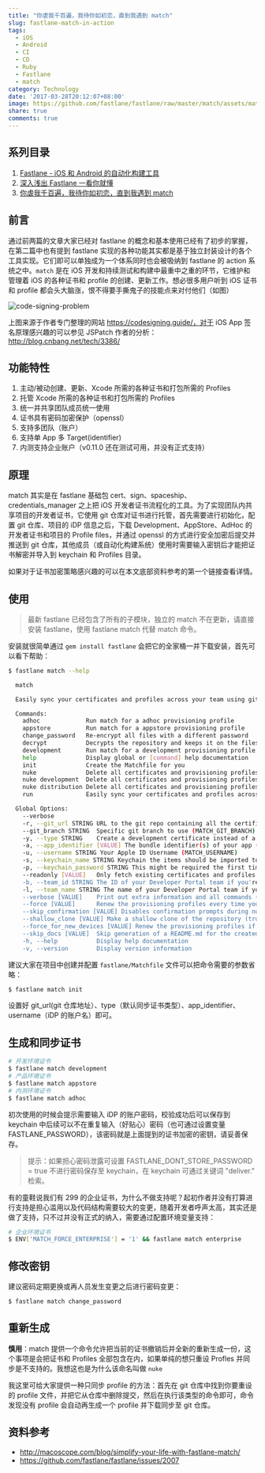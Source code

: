 ```yaml
---
title: "你虐我千百遍，我待你如初恋，直到我遇到 match"
slug: fastlane-match-in-action
tags:
  - iOS
  - Android
  - CI
  - CD
  - Ruby
  - Fastlane
  - match
category: Technology
date: '2017-03-28T20:12:07+08:00'
image: https://github.com/fastlane/fastlane/raw/master/match/assets/match.png
share: true
comments: true
---
```



## 系列目录

1. [Fastlane - iOS 和 Android 的自动化构建工具](https://icyleaf.com/2016/07/intro-fastlane-automation-for-ios-and-android/)
2. [深入浅出 Fastlane 一看你就懂](http://icyleaf.com/2016/07/fastlane-in-action/)
3. [你虐我千百遍，我待你如初恋，直到我遇到 match](https://icyleaf.com/2017/03/match-in-action/)

## 前言

通过前两篇的文章大家已经对 fastlane 的概念和基本使用已经有了初步的掌握，在第二篇中也有提到 fastlane 实现的各种功能其实都是基于独立封装设计的各个工具实现。它们即可以单独成为一个体系同时也会被吸纳到 fastlane 的 action 系统之中。`match` 是在 iOS 开发和持续测试和构建中最重中之重的环节，它维护和管理着 iOS 的各种证书和 profile 的创建、更新工作。想必很多用户听到 iOS 证书和 profile 都会头大脑涨，恨不得要手撕鬼子的技能点来对付他们（如图）

![code-signing-problem](https://codesigning.guide/assets/img/cs-the-problem.png)

上图来源于作者专门整理的网站 https://codesigning.guide/，对于 iOS App 签名原理感兴趣的可以参见 JSPatch 作者的分析：http://blog.cnbang.net/tech/3386/

## 功能特性

1. 主动/被动创建、更新、Xcode 所需的各种证书和打包所需的 Profiles
2. 托管 Xcode 所需的各种证书和打包所需的 Profiles
3. 统一并共享团队成员统一使用
4. 证书具有密码加密保护（openssl）
5. 支持多团队（账户）
6. 支持单 App 多 Target(identifier)
7. 内测支持企业账户（v0.11.0 还在测试可用，并没有正式支持）

## 原理

match 其实是在 fastlane 基础包 cert、sign、spaceship、credentials_manager 之上把 iOS 开发者证书流程化的工具。为了实现团队内共享项目的开发者证书，它使用 git 仓库对证书进行托管，首先需要进行初始化，配置 git 仓库、项目的 iDP 信息之后，下载 Development、AppStore、AdHoc 的开发者证书和项目的 Profile files，并通过 openssl 的方式进行安全加密后提交并推送到 git 仓库，其他成员（或自动化构建系统）使用时需要输入密钥后才能把证书解密并导入到 keychain 和 Profiles 目录。

如果对于证书加密策略感兴趣的可以在本文底部资料参考的第一个链接查看详情。

## 使用

> 最新 fastlane 已经包含了所有的子模块，独立的 match 不在更新，请直接安装 fastlane，使用 fastlane match 代替 match 命令。

安装就很简单通过 `gem install fastlane` 会把它的全家桶一并下载安装，首先可以看下帮助：

```bash
$ fastlane match --help

  match

  Easily sync your certificates and profiles across your team using git

  Commands:
    adhoc             Run match for a adhoc provisioning profile
    appstore          Run match for a appstore provisioning profile
    change_password   Re-encrypt all files with a different password
    decrypt           Decrypts the repository and keeps it on the filesystem
    development       Run match for a development provisioning profile
    help              Display global or [command] help documentation
    init              Create the Matchfile for you
    nuke              Delete all certificates and provisioning profiles from the Apple Dev Portal
    nuke development  Delete all certificates and provisioning profiles from the Apple Dev Portal of the type development
    nuke distribution Delete all certificates and provisioning profiles from the Apple Dev Portal of the type distribution
    run               Easily sync your certificates and profiles across your team using git

  Global Options:
    --verbose
    -r, --git_url STRING URL to the git repo containing all the certificates (MATCH_GIT_URL)
    --git_branch STRING  Specific git branch to use (MATCH_GIT_BRANCH)
    -y, --type STRING    Create a development certificate instead of a distribution one (MATCH_TYPE)
    -a, --app_identifier [VALUE] The bundle identifier(s) of your app (comma-separated) (MATCH_APP_IDENTIFIER)
    -u, --username STRING Your Apple ID Username (MATCH_USERNAME)
    -s, --keychain_name STRING Keychain the items should be imported to (MATCH_KEYCHAIN_NAME)
    -p, --keychain_password STRING This might be required the first time you access certificates on a new mac. For the login/default keychain this is your account password (MATCH_KEYCHAIN_PASSWORD)
    --readonly [VALUE]   Only fetch existing certificates and profiles, don't generate new ones (MATCH_READONLY)
    -b, --team_id STRING The ID of your Developer Portal team if you're in multiple teams (FASTLANE_TEAM_ID)
    -l, --team_name STRING The name of your Developer Portal team if you're in multiple teams (FASTLANE_TEAM_NAME)
    --verbose [VALUE]    Print out extra information and all commands (MATCH_VERBOSE)
    --force [VALUE]      Renew the provisioning profiles every time you run match (MATCH_FORCE)
    --skip_confirmation [VALUE] Disables confirmation prompts during nuke, answering them with yes (MATCH_SKIP_CONFIRMATION)
    --shallow_clone [VALUE] Make a shallow clone of the repository (truncate the history to 1 revision) (MATCH_SHALLOW_CLONE)
    --force_for_new_devices [VALUE] Renew the provisioning profiles if the device count on the developer portal has changed (MATCH_FORCE_FOR_NEW_DEVICES)
    --skip_docs [VALUE]  Skip generation of a README.md for the created git repository (MATCH_SKIP_DOCS)
    -h, --help           Display help documentation
    -v, --version        Display version information
```

建议大家在项目中创建并配置 `fastlane/Matchfile` 文件可以把命令需要的参数省略：

```bash
$ fastlane match init
```

设置好 git_url(git 仓库地址）、type（默认同步证书类型）、app_identifier、username（iDP 的账户名）即可。

## 生成和同步证书

```bash
# 开发环境证书
$ fastlane match development
# 产品环境证书
$ fastlane match appstore
# 内测环境证书
$ fastlane match adhoc
```

初次使用的时候会提示需要输入 iDP 的账户密码，校验成功后可以保存到 keychain 中后续可以不在重复输入（好贴心）密码（也可通过设置变量 FASTLANE_PASSWORD），该密码就是上面提到的证书加密的密钥，请妥善保存。

> 提示：如果担心密码泄露可设置 FASTLANE_DONT_STORE_PASSWORD = true 不进行密码保存至 keychain，在 keychain 可通过关键词 "deliver." 检索。

有的童鞋说我们有 299 的企业证书，为什么不做支持呢？起初作者并没有打算进行支持是担心滥用以及代码结构需要较大的变更，随着开发者呼声太高，其实还是做了支持，只不过并没有正式的纳入，需要通过配置环境变量支持：

```bash
# 企业环境证书
$ ENV['MATCH_FORCE_ENTERPRISE'] = '1' && fastlane match enterprise
```

## 修改密钥

建议密码定期更换或再人员发生变更之后进行密码变更：

```bash
$ fastlane match change_password
```

## 重新生成

**慎用**：match 提供一个命令允许把当前的证书撤销后并全新的重新生成一份，这个事项是会把证书和 Profiles 全部包含在内，如果单纯的想只重设 Profles 并同步是不支持的。我想这也是为什么该命名叫做 `nuke`

我这里可给大家提供一种只同步 profile 的方法：首先在 git 仓库中找到你要重设的 profile 文件，并把它从仓库中删除提交，然后在执行该类型的命令即可，命令发现没有 profile 会自动再生成一个 profile 并下载同步至 git 仓库。


## 资料参考

- http://macoscope.com/blog/simplify-your-life-with-fastlane-match/
- https://github.com/fastlane/fastlane/issues/2007
